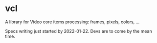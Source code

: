 # vcl
A library for Video core items processing: frames, pixels, colors, ...

Specs writing just started by 2022-01-22.
Devs are to come by the mean time.
